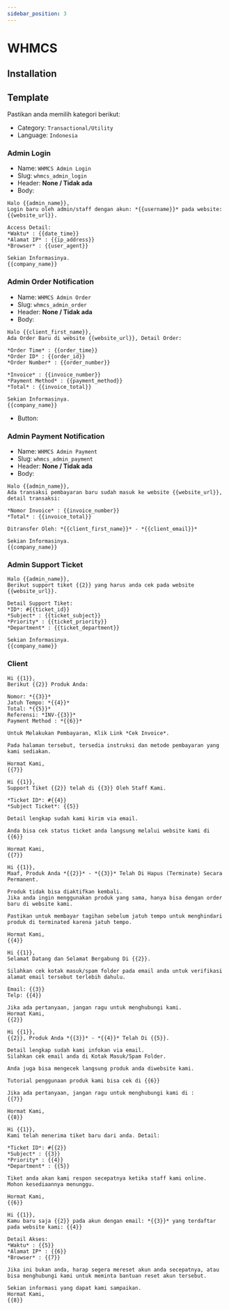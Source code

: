 ```yaml
---
sidebar_position: 3
---
```


# WHMCS

## Installation

## Template

Pastikan anda memilih kategori berikut:

- Category: `Transactional/Utility`
- Language: `Indonesia`


### Admin Login

- Name: `WHMCS Admin Login`
- Slug: `whmcs_admin_login`
- Header: **None / Tidak ada**
- Body:

```
Halo {{admin_name}},
Login baru oleh admin/staff dengan akun: *{{username}}* pada website: {{website_url}}.

Access Detail:
*Waktu* : {{date_time}}
*Alamat IP* : {{ip_address}}
*Browser* : {{user_agent}}

Sekian Informasinya.
{{company_name}}
```

### Admin Order Notification

- Name: `WHMCS Admin Order`
- Slug: `whmcs_admin_order`
- Header: **None / Tidak ada**
- Body:

```
Halo {{client_first_name}},
Ada Order Baru di website {{website_url}}, Detail Order:

*Order Time* : {{order_time}} 
*Order ID* : {{order_id}}
*Order Number* : {{order_number}}

*Invoice* : {{invoice_number}}
*Payment Method* : {{payment_method}}
*Total* : {{invoice_total}}

Sekian Informasinya.
{{company_name}}
```
- Button: 

### Admin Payment Notification

- Name: `WHMCS Admin Payment`
- Slug: `whmcs_admin_payment`
- Header: **None / Tidak ada**
- Body:

```
Halo {{admin_name}},
Ada transaksi pembayaran baru sudah masuk ke website {{website_url}}, detail transaksi:

*Nomor Invoice* : {{invoice_number}}
*Total* : {{invoice_total}}

Ditransfer Oleh: *{{client_first_name}}* - *{{client_email}}*

Sekian Informasinya.
{{company_name}}
```


### Admin Support Ticket

```
Halo {{admin_name}},
Berikut support tiket {{2}} yang harus anda cek pada website {{website_url}}.

Detail Support Tiket:
*ID*: #{{ticket_id}}
*Subject* : {{ticket_subject}}
*Priority* : {{ticket_priority}}
*Department* : {{ticket_department}}

Sekian Informasinya.
{{company_name}}
```


### Client

```
Hi {{1}},
Berikut {{2}} Produk Anda:

Nomor: *{{3}}*
Jatuh Tempo: *{{4}}*
Total: *{{5}}*
Referensi: *INV-{{3}}*
Payment Method : *{{6}}*

Untuk Melakukan Pembayaran, Klik Link *Cek Invoice*.

Pada halaman tersebut, tersedia instruksi dan metode pembayaran yang kami sediakan.

Hormat Kami,
{{7}}
```

```
Hi {{1}},
Support Tiket {{2}} telah di {{3}} Oleh Staff Kami.

*Ticket ID*: #{{4}}
*Subject Ticket*: {{5}}

Detail lengkap sudah kami kirim via email.

Anda bisa cek status ticket anda langsung melalui website kami di 
{{6}}

Hormat Kami,
{{7}}
```


```
Hi {{1}},
Maaf, Produk Anda *{{2}}* - *{{3}}* Telah Di Hapus (Terminate) Secara Permanent.

Produk tidak bisa diaktifkan kembali.
Jika anda ingin menggunakan produk yang sama, hanya bisa dengan order baru di website kami.

Pastikan untuk membayar tagihan sebelum jatuh tempo untuk menghindari produk di terminated karena jatuh tempo.

Hormat Kami,
{{4}}
```

```
Hi {{1}},
Selamat Datang dan Selamat Bergabung Di {{2}}.

Silahkan cek kotak masuk/spam folder pada email anda untuk verifikasi alamat email tersebut terlebih dahulu.

Email: {{3}}
Telp: {{4}}

Jika ada pertanyaan, jangan ragu untuk menghubungi kami.
Hormat Kami,
{{2}}
```

```
Hi {{1}},
{{2}}, Produk Anda *{{3}}* - *{{4}}* Telah Di {{5}}.

Detail lengkap sudah kami infokan via email.
Silahkan cek email anda di Kotak Masuk/Spam Folder.

Anda juga bisa mengecek langsung produk anda diwebsite kami.

Tutorial penggunaan produk kami bisa cek di {{6}}

Jika ada pertanyaan, jangan ragu untuk menghubungi kami di :
{{7}}

Hormat Kami,
{{8}}
```

```
Hi {{1}},
Kami telah menerima tiket baru dari anda. Detail:

*Ticket ID*: #{{2}}
*Subject* : {{3}}
*Priority* : {{4}}
*Department* : {{5}}

Tiket anda akan kami respon secepatnya ketika staff kami online.
Mohon kesediaannya menunggu.

Hormat Kami,
{{6}}
```


```
Hi {{1}},
Kamu baru saja {{2}} pada akun dengan email: *{{3}}* yang terdaftar pada website kami: {{4}}

Detail Akses:
*Waktu* : {{5}}
*Alamat IP* : {{6}}
*Browser* : {{7}}

Jika ini bukan anda, harap segera mereset akun anda secepatnya, atau bisa menghubungi kami untuk meminta bantuan reset akun tersebut.

Sekian informasi yang dapat kami sampaikan.
Hormat Kami,
{{8}}
```